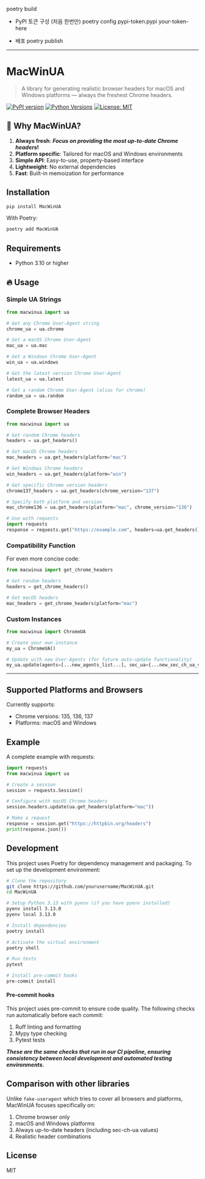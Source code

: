 poetry build

- PyPI 토큰 구성 (처음 한번만)
  poetry config pypi-token.pypi your-token-here

- 배포
  poetry publish

---

# MacWinUA

> A library for generating realistic browser headers for macOS and Windows platforms — always the freshest Chrome headers.

[![PyPI version](https://badge.fury.io/py/MacWinUA.svg)](https://badge.fury.io/py/MacWinUA)
[![Python Versions](https://img.shields.io/pypi/pyversions/MacWinUA.svg)](https://pypi.org/project/MacWinUA/)
[![License: MIT](https://img.shields.io/badge/License-MIT-yellow.svg)](https://opensource.org/licenses/MIT)

## 🔄 Why MacWinUA?

1. **Always fresh**: **_Focus on providing the most up-to-date Chrome headers_!**
2. **Platform specific**: Tailored for macOS and Windows environments
3. **Simple API**: Easy-to-use, property-based interface
4. **Lightweight**: No external dependencies
5. **Fast**: Built-in memoization for performance

## Installation

```bash
pip install MacWinUA
```

With Poetry:

```bash
poetry add MacWinUA
```

## Requirements

- Python 3.10 or higher

## 🔥 Usage

### Simple UA Strings

```python
from macwinua import ua

# Get any Chrome User-Agent string
chrome_ua = ua.chrome

# Get a macOS Chrome User-Agent
mac_ua = ua.mac

# Get a Windows Chrome User-Agent
win_ua = ua.windows

# Get the latest version Chrome User-Agent
latest_ua = ua.latest

# Get a random Chrome User-Agent (alias for chrome)
random_ua = ua.random
```

### Complete Browser Headers

```python
from macwinua import ua

# Get random Chrome headers
headers = ua.get_headers()

# Get macOS Chrome headers
mac_headers = ua.get_headers(platform="mac")

# Get Windows Chrome headers
win_headers = ua.get_headers(platform="win")

# Get specific Chrome version headers
chrome137_headers = ua.get_headers(chrome_version="137")

# Specify both platform and version
mac_chrome136 = ua.get_headers(platform="mac", chrome_version="136")

# Use with requests
import requests
response = requests.get("https://example.com", headers=ua.get_headers())
```

### Compatibility Function

For even more concise code:

```python
from macwinua import get_chrome_headers

# Get random headers
headers = get_chrome_headers()

# Get macOS headers
mac_headers = get_chrome_headers(platform="mac")
```

### Custom Instances

```python
from macwinua import ChromeUA

# Create your own instance
my_ua = ChromeUA()

# Update with new User-Agents (for future auto-update functionality)
my_ua.update(agents=[...new_agents_list...], sec_ua={...new_sec_ch_ua_values...})
```

---

## Supported Platforms and Browsers

Currently supports:

- Chrome versions: 135, 136, 137
- Platforms: macOS and Windows

## Example

A complete example with requests:

```python
import requests
from macwinua import ua

# Create a session
session = requests.Session()

# Configure with macOS Chrome headers
session.headers.update(ua.get_headers(platform="mac"))

# Make a request
response = session.get("https://httpbin.org/headers")
print(response.json())
```

## Development

This project uses Poetry for dependency management and packaging. To set up the development environment:

```bash
# Clone the repository
git clone https://github.com/yourusername/MacWinUA.git
cd MacWinUA

# Setup Python 3.13 with pyenv (if you have pyenv installed)
pyenv install 3.13.0
pyenv local 3.13.0

# Install dependencies
poetry install

# Activate the virtual environment
poetry shell

# Run tests
pytest

# Install pre-commit hooks
pre-commit install
```

#### Pre-commit hooks

This project uses pre-commit to ensure code quality. The following checks run automatically before each commit:

1. Ruff linting and formatting
2. Mypy type checking
3. Pytest tests

**_These are the same checks that run in our CI pipeline, ensuring consistency between local development and automated testing environments._**

## Comparison with other libraries

Unlike `fake-useragent` which tries to cover all browsers and platforms, MacWinUA focuses specifically on:

1. Chrome browser only
2. macOS and Windows platforms
3. Always up-to-date headers (including sec-ch-ua values)
4. Realistic header combinations

## License

MIT
